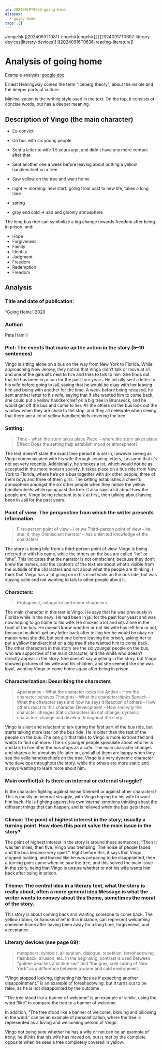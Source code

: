 ```yaml
---
id: 20240919T0853-going-home
aliases:
  - going home
tags: []
---
```


#engelsk [[20240901T0811-engelsk|engelsk]] [[20240917T0607-literary-devices|literary-devices]] [[20240916T0636-reading-literature]]

# Analysis of going home

Example analysis: [google doc](https://docs.google.com/document/d/1Dn2YLG3jbFWArY6TOjHWb-PHoZ_MDl-EhrL6WCL8pKc/edit)

Ernest Hemingway coined the term "iceberg theory", about the visible and the deeper parts of culture.

Minimalization is the writing style used in the text. On the top, it consists of concise words, but has a deeper meaning.

## Description of Vingo (the main character)

- Ex-convict
- On bus with six young people
- Sent a letter to wife 1.5 years ago, and didn't have any more contact after that
- Sent another one a week before leaving about putting a yellow handkerchief on a tree
- Saw yellow on the tree and want home

- night -> morning: new start, going from past to new life, takes a long time
- spring
- gray end cold => sad and gloomy atmosphere

The long bus ride can symbolize a big change towards freedom after being in prison, and:

- Hope
- Forgiveness
- Family
- Identity
- Judgment
- Freedom
- Redemption
- Freedom

## Analysis

### Title and date of publication:

“Going Home”
2020

### Author:

Pete Hamill

### Plot: The events that make up the action in the story (5–10 sentences)

Vingo is sitting alone on a bus on the way from New York to Florida. While approaching New Jersey, they notice that Vingo didn’t talk or move at all, and one of the girls sits next to him and tries to talk to him.
She finds out that he has been in prison for the past four years. He initially sent a letter to his wife before going to jail, saying that he would be okay with her leaving him and being with another for the time. A week before being released, he sent another letter to his wife, saying that if she wanted him to come back, she could put a yellow handkerchief on a big tree in Brunswick, and he would get off the bus and come to her. All the others on the bus look out the window when they are close to the stop, and they all celebrate when seeing that there are a lot of yellow handkerchiefs covering the tree.

### Setting:

> Time – when the story takes place
> Place – where the story takes place
> Effect: Does the setting help establish mood or atmosphere?

The text doesn’t state the exact time period it is set in, however seeing as Vingo communicated with his wife through sending letters, I assume that it’s not set very recently. Additionally, he smokes a lot, which would not be as accepted in the more modern society.
It takes place on a bus ride from New York to Florida, where he’s on a bus together with six other people, three of them boys and three of them girls.
The setting establishes a cheerful atmosphere amongst the six other people when they notice the yellow handkerchiefs while going past the tree. It also says a lot about how the people are, Vingo being reluctant to talk at first, then talking about having been in Jail for the past years.

### Point of view: The perspective from which the writer presents information

> First-person point of view – I or we
> Third-person point of view – he, she, it, they
> Omniscient narrator – has unlimited knowledge of the characters

The story is being told from a third-person point of view. Vingo is being referred to with his name, while the others on the bus are called “he” or “she”. This indicates that the narrator is not omniscient, because they don’t know the names, and the contents of the text are about what’s visible from the outside of the characters and not about what the people are thinking. I think that Vingo has a lot going on in his mind while on the bus ride, but was staying calm and not wanting to talk to other people about it.

### Characters:

> Protagonist, antagonist and minor characters

The main character in this text is Vingo. He says that he was previously in Florida while in the navy. He had been in jail for the past four yeast and was now hoping to go home to his wife. He smokes a lot and sits alone in the front of the bus. He doesn’t know whether or not his wife has left him or not, because he didn’t get any letter back after telling her he would be okay no matter what she did, but sent one before leaving the prison, asking her to put a yellow handkerchief on a big tree if she wanted him to come back.
The other characters in this story are the six younger people on the bus, who are supportive of the main character, and the whife who doesn’t directly appear in the story. She doesn’t say anything in the story, but Vingo showed pictures of his wife and his children, and she seemed like she was loyal, wanting Vingo to come home again after being in prison.

### Characterization: Describing the characters

> Appearance – What the character looks like
> Action – How the character behaves
> Thoughts – What the character thinks
> Speech – What the character says and how he says it
> Reaction of others – How others react to this character
> Development – How and why the character changes
> Static characters do not change; dynamic characters change and develop throughout the story.

Vingo is silent and reluctant to talk during the first part of the bus ride, but starts talking more later on the bus ride. He is older than the rest of the people on the bus.
The one girl that talks to Vingo is more extroverted and wants to find out more. The six younger people speculate about who he is and talk to him after the bus stops as a cafe.
The main character changes and shares a lot about his life later on, and all of them are happy when they see the yello handkerchiefs on the tree. Vingo is a very dynamic character who develops throughout the story, while the others are more static and always wanting to learn more about him.

### Main conflict(s): Is there an internal or external struggle?

Is the character fighting against himself/herself or against other characters?
This is mostly an internal struggle, with Vingo hoping for his wife to want him back. He is fighting against his own internal emotions thinking about the different things that can happen, and is relieved when the bus gets there.

### Climax: The point of highest interest in the story; usually a turning point. How does this point solve the main issue in the story?

The point of highest interest in the story is around these sentences: “Then it was ten miles, then five. Vingo was trembling. The noise of people faded and the bus became very quiet.”. Right before this, it says that Vingo stopped looking, and looked like he was preparing to be disappointed, then a turning point came when he saw the tree, and this solved the main issue in the story, being that Vingo is unsure whether or not his wife wants him back after being in prison.

### Theme: The central idea in a literary text, what the story is really about, often a more general idea Message is what the writer wants to convey about this theme, sometimes the moral of the story.

This story is about coming back and wanting someone to come back. The yellow ribbon, or handkerchief in this instance, can represent welcoming someone home after having been away for a long time, forgiveness, and acceptance.

### Literary devices (see page 69):

> metaphors, symbols, alliteration, dialogue, repetition, foreshadowing, flashback, allusion, etc.
> In the beginning, contrast is used between “golden beaches and blue sea” and “the grey, cold spring of New York” as a difference between a warm and cold environment.

“Vingo stopped looking, tightening his face as if expecting another disappointment.” is an example of foreshadowing, but it turns out to be false, as he is not disappointed by the outcome.

“The tree stood like a banner of welcome” is an example of simile, using the word “like” to compare the tree to a banner of welcome.

In addition, “The tree stood like a banner of welcome, blowing and billowing in the wind.” can be an example of personification, where the tree is represented as a loving and welcoming person of Vingo.

Vingo not being sure whether he has a wife or not can be an example of irony; he thinks that his wife has moved on, but is met by the complete opposite when he sees a tree completely covered in yellow.
